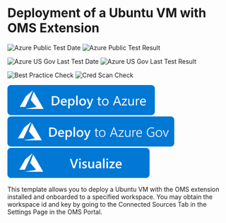 # Deployment of a Ubuntu VM with OMS Extension

![Azure Public Test Date](https://azurequickstartsservice.blob.core.windows.net/badges/demos/oms-extension-ubuntu-vm/PublicLastTestDate.svg)
![Azure Public Test Result](https://azurequickstartsservice.blob.core.windows.net/badges/demos/oms-extension-ubuntu-vm/PublicDeployment.svg)

![Azure US Gov Last Test Date](https://azurequickstartsservice.blob.core.windows.net/badges/demos/oms-extension-ubuntu-vm/FairfaxLastTestDate.svg)
![Azure US Gov Last Test Result](https://azurequickstartsservice.blob.core.windows.net/badges/demos/oms-extension-ubuntu-vm/FairfaxDeployment.svg)

![Best Practice Check](https://azurequickstartsservice.blob.core.windows.net/badges/demos/oms-extension-ubuntu-vm/BestPracticeResult.svg)
![Cred Scan Check](https://azurequickstartsservice.blob.core.windows.net/badges/demos/oms-extension-ubuntu-vm/CredScanResult.svg)

[![Deploy To Azure](https://raw.githubusercontent.com/Azure/azure-quickstart-templates/master/1-CONTRIBUTION-GUIDE/images/deploytoazure.svg?sanitize=true)](https://portal.azure.com/#create/Microsoft.Template/uri/https%3A%2F%2Fraw.githubusercontent.com%2FAzure%2Fazure-quickstart-templates%2Fmaster%2Fdemos%2Foms-extension-ubuntu-vm%2Fazuredeploy.json)  
[![Deploy To Azure US Gov](https://raw.githubusercontent.com/Azure/azure-quickstart-templates/master/1-CONTRIBUTION-GUIDE/images/deploytoazuregov.svg?sanitize=true)](https://portal.azure.us/#create/Microsoft.Template/uri/https%3A%2F%2Fraw.githubusercontent.com%2FAzure%2Fazure-quickstart-templates%2Fmaster%2Fdemos%2Foms-extension-ubuntu-vm%2Fazuredeploy.json)
[![Visualize](https://raw.githubusercontent.com/Azure/azure-quickstart-templates/master/1-CONTRIBUTION-GUIDE/images/visualizebutton.svg?sanitize=true)](http://armviz.io/#/?load=https%3A%2F%2Fraw.githubusercontent.com%2FAzure%2Fazure-quickstart-templates%2Fmaster%2Fdemos%2Foms-extension-ubuntu-vm%2Fazuredeploy.json)

This template allows you to deploy a Ubuntu VM with the OMS extension installed and onboarded to a specified workspace. You may obtain the workspace id and key by going to the Connected Sources Tab in the Settings Page in the OMS Portal.


